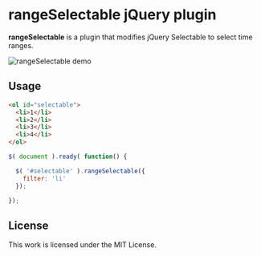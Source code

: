 # rangeSelectable jQuery plugin
**rangeSelectable** is a plugin that modifies jQuery Selectable to select time ranges.

![rangeSelectable demo](http://i.imgur.com/u4xrIYY.gif)


## Usage

``` html
<ol id="selectable">
  <li>1</li>
  <li>2</li>
  <li>3</li>
  <li>4</li>
</ol>
```

``` javascript
$( document ).ready( function() {

  $( '#selectable' ).rangeSelectable({
    filter: 'li'
  });

});
```
## License

This work is licensed under the MIT License.
